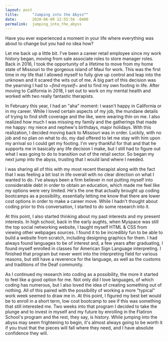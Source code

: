 ```yaml
---
layout: post
title:      "Jumping into the Abyss™️"
date:       2020-06-09 12:55:56 -0400
permalink:  jumping_into_the_abyss
---
```



Have you ever experienced a moment in your life where everything was about to change but you had no idea how? 


Let me back up a little bit.  I've been a career retail employee since my work history began, moving from sale associate roles to store manager roles.  Back in 2016, I took the opportunity of a lifetime to move from my home state of Missouri to the gorgeous island of Maui for work.  This was the first time in my life that I allowed myself to fully give up control and leap into the unknown and it scared the wits out of me.  A big part of this decision was the yearning I had to ~*find myself*~ and to find my own footing in life.  After moving to California in 2018, I set out to work on my mental health and worked with two really fantastic therapists.


In February this year, I had an "aha" moment: I wasn't happy in California or in my career.  While I loved certain aspects of my job, the mundane details of trying to find shift coverage and the like, were wearing thin on me.  I also realized how much I was missing my family and the gatherings that made me happy: my niece and nephew's birthdays, major holidays.  With this realization, I decided moving back to Missouri was in order.  Luckily, with no job and no plan on what to do, my dad offered to let me stay with him upon my arrival so I could get my footing.  I'm very thankful for that and that he supports me in basically any life decision I make, but I still had to figure out what I was going to do to transition out of the retail sector.  So began my next jump into the abyss, trusting that I would land where I needed.


I was sharing all of this with my most recent therapist along with the fact that I was feeling a bit lost in life overall with no clear direction on what I wanted to do.  I've always been a firm believer in not putting myself into considerable debt in order to obtain an education, which made me feel like my options were very limited.  He's the one that actually brought up coding bootcamps as a possibility, essentially letting me know that there are lower cost options in order to make a career move.  While I hadn't thought about coding prior to this conversation, I started to do some research into it.


At this point, I also started thinking about my past interests and my present interests.  In high school, back in the early aughts, when Myspace was still the top social networking website, I taught myself HTML & CSS from viewing other webpages sources.  I found it to be incredibly fun to be able to build a website from scratch, including designing graphics for them.  I had always found languages to be of interest and, a few years after graduating, I found myself enrolled in classes for American Sign Language interpreting.  I finished that program but never went into the interpreting field for various reasons, but still have a reverence for the language, as well as the customs and traditions of the Deaf community.


As I continued my research into coding as a possibility, the more it started to feel like a good option for me.  Not only did I love languages, of which coding has numerous, but I also loved the idea of creating something out of nothing.  All of this paired with the possibility of working a more "typical" work week seemed to draw me in.  At this point, I figured my best bet would be to enroll in a short term, low cost bootcamp to see if this was something that still interested me.  Two weeks into that program I decided to take the plunge and to invest in myself and my future by enrolling in the Flatiron School's program and the rest, they say, is history.  While jumping into the abyss may seem frightening to begin, it's almost always going to be worth it if you trust that the pieces will fall where they need, and I have absolute confidence they will.

